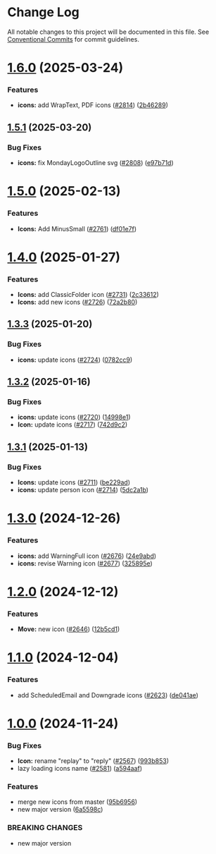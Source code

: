 # Change Log

All notable changes to this project will be documented in this file.
See [Conventional Commits](https://conventionalcommits.org) for commit guidelines.

# [1.6.0](https://github.com/mondaycom/vibe/compare/@vibe/icons@1.5.1...@vibe/icons@1.6.0) (2025-03-24)


### Features

* **icons:** add WrapText, PDF icons ([#2814](https://github.com/mondaycom/vibe/issues/2814)) ([2b46289](https://github.com/mondaycom/vibe/commit/2b46289634ced60ec10dd551f310b12a80ae409e))





## [1.5.1](https://github.com/mondaycom/vibe/compare/@vibe/icons@1.5.0...@vibe/icons@1.5.1) (2025-03-20)


### Bug Fixes

* **icons:** fix MondayLogoOutline svg ([#2808](https://github.com/mondaycom/vibe/issues/2808)) ([e97b71d](https://github.com/mondaycom/vibe/commit/e97b71db9945d83adf0084c3786fee697e6ea94d))





# [1.5.0](https://github.com/mondaycom/vibe/compare/@vibe/icons@1.4.0...@vibe/icons@1.5.0) (2025-02-13)


### Features

* **Icons:** Add MinusSmall ([#2761](https://github.com/mondaycom/vibe/issues/2761)) ([df01e7f](https://github.com/mondaycom/vibe/commit/df01e7fadf94b9b337dce5cc50b4d99b834f35be))





# [1.4.0](https://github.com/mondaycom/vibe/compare/@vibe/icons@1.3.3...@vibe/icons@1.4.0) (2025-01-27)


### Features

* **Icons:** add ClassicFolder icon ([#2731](https://github.com/mondaycom/vibe/issues/2731)) ([2c33612](https://github.com/mondaycom/vibe/commit/2c336127c38c492a0b91c514c6ee293c40f8a9dd))
* **Icons:** add new icons ([#2726](https://github.com/mondaycom/vibe/issues/2726)) ([72a2b80](https://github.com/mondaycom/vibe/commit/72a2b8045defaac5ab9c0d6889012825bbcdbf9e))





## [1.3.3](https://github.com/mondaycom/vibe/compare/@vibe/icons@1.3.2...@vibe/icons@1.3.3) (2025-01-20)


### Bug Fixes

* **icons:** update icons ([#2724](https://github.com/mondaycom/vibe/issues/2724)) ([0782cc9](https://github.com/mondaycom/vibe/commit/0782cc9f16fe3fe123bc45303312c2a7a9c17adc))





## [1.3.2](https://github.com/mondaycom/vibe/compare/@vibe/icons@1.3.1...@vibe/icons@1.3.2) (2025-01-16)


### Bug Fixes

* **icons:** update icons ([#2720](https://github.com/mondaycom/vibe/issues/2720)) ([14998e1](https://github.com/mondaycom/vibe/commit/14998e1a911f87760cd053c9ab4e10c51ded6d74))
* **Icon:** update icons ([#2717](https://github.com/mondaycom/vibe/issues/2717)) ([742d9c2](https://github.com/mondaycom/vibe/commit/742d9c20c0b906c667c847cca42c17124f15b15a))





## [1.3.1](https://github.com/mondaycom/vibe/compare/@vibe/icons@1.3.0...@vibe/icons@1.3.1) (2025-01-13)


### Bug Fixes

* **Icons:** update icons ([#2711](https://github.com/mondaycom/vibe/issues/2711)) ([be229ad](https://github.com/mondaycom/vibe/commit/be229adf34bfd22154c1db4c9696fada25d16608))
* **icons:** update person icon ([#2714](https://github.com/mondaycom/vibe/issues/2714)) ([5dc2a1b](https://github.com/mondaycom/vibe/commit/5dc2a1b6f9aa35dc9acf16d04a770d31e5ead27e))





# [1.3.0](https://github.com/mondaycom/vibe/compare/@vibe/icons@1.2.0...@vibe/icons@1.3.0) (2024-12-26)


### Features

* **icons:** add WarningFull icon ([#2676](https://github.com/mondaycom/vibe/issues/2676)) ([24e9abd](https://github.com/mondaycom/vibe/commit/24e9abde7f886df3879ad01e696d3e8a6e1dd622))
* **icons:** revise Warning icon ([#2677](https://github.com/mondaycom/vibe/issues/2677)) ([325895e](https://github.com/mondaycom/vibe/commit/325895ea304f0d75a2fd84674515c1f03ae3266e))





# [1.2.0](https://github.com/mondaycom/vibe/compare/@vibe/icons@1.1.0...@vibe/icons@1.2.0) (2024-12-12)


### Features

* **Move:** new icon ([#2646](https://github.com/mondaycom/vibe/issues/2646)) ([12b5cd1](https://github.com/mondaycom/vibe/commit/12b5cd1f72e9546c9b27ec9a237f4e9a51143a88))





# [1.1.0](https://github.com/mondaycom/vibe/compare/@vibe/icons@1.0.0...@vibe/icons@1.1.0) (2024-12-04)


### Features

* add ScheduledEmail and Downgrade icons ([#2623](https://github.com/mondaycom/vibe/issues/2623)) ([de041ae](https://github.com/mondaycom/vibe/commit/de041ae3a9db483ae42fe8fe779ba13c5deb477a))





# [1.0.0](https://github.com/mondaycom/vibe/compare/@vibe/icons@0.1.0...@vibe/icons@1.0.0) (2024-11-24)


### Bug Fixes

* **Icon:** rename "replay" to "reply" ([#2567](https://github.com/mondaycom/vibe/issues/2567)) ([993b853](https://github.com/mondaycom/vibe/commit/993b853211ba8a6af31cb6304081e36e9de333d5))
* lazy loading icons name ([#2581](https://github.com/mondaycom/vibe/issues/2581)) ([a594aaf](https://github.com/mondaycom/vibe/commit/a594aaf6b1e104278314efe7a66a71df7768c7d1))


### Features

* merge new icons from master ([95b6956](https://github.com/mondaycom/vibe/commit/95b6956e8f181b5bcfc6222f47b56252f0b46525))
* new major version ([6a5598c](https://github.com/mondaycom/vibe/commit/6a5598ca6ad50c2a383fcbe0657a80f138383d57))


### BREAKING CHANGES

* new major version
